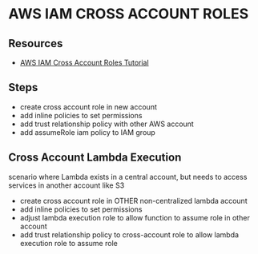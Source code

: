 # AWS IAM CROSS ACCOUNT ROLES

## Resources

- [AWS IAM Cross Account Roles Tutorial](https://docs.aws.amazon.com/IAM/latest/UserGuide/tutorial_cross-account-with-roles.html)

## Steps

- create cross account role in new account
- add inline policies to set permissions
- add trust relationship policy with other AWS account
- add assumeRole iam policy to IAM group

## Cross Account Lambda Execution

scenario where Lambda exists in a central account, but needs to access services in another account like S3

- create cross account role in OTHER non-centralized lambda account
- add inline policies to set permissions
- adjust lambda execution role to allow function to assume role in other account
- add trust relationship policy to cross-account role to allow lambda execution role to assume role
